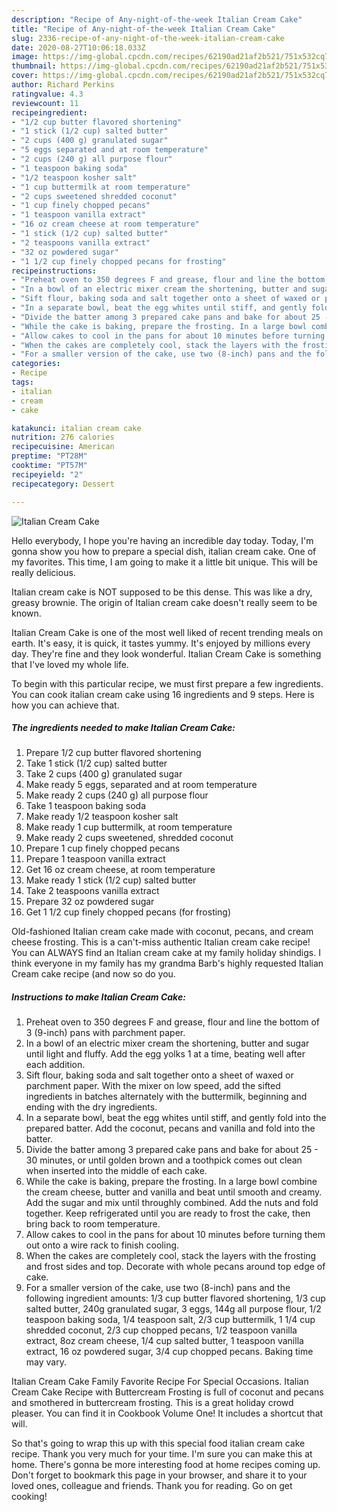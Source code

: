 ```yaml
---
description: "Recipe of Any-night-of-the-week Italian Cream Cake"
title: "Recipe of Any-night-of-the-week Italian Cream Cake"
slug: 2336-recipe-of-any-night-of-the-week-italian-cream-cake
date: 2020-08-27T10:06:18.033Z
image: https://img-global.cpcdn.com/recipes/62190ad21af2b521/751x532cq70/italian-cream-cake-recipe-main-photo.jpg
thumbnail: https://img-global.cpcdn.com/recipes/62190ad21af2b521/751x532cq70/italian-cream-cake-recipe-main-photo.jpg
cover: https://img-global.cpcdn.com/recipes/62190ad21af2b521/751x532cq70/italian-cream-cake-recipe-main-photo.jpg
author: Richard Perkins
ratingvalue: 4.3
reviewcount: 11
recipeingredient:
- "1/2 cup butter flavored shortening"
- "1 stick (1/2 cup) salted butter"
- "2 cups (400 g) granulated sugar"
- "5 eggs separated and at room temperature"
- "2 cups (240 g) all purpose flour"
- "1 teaspoon baking soda"
- "1/2 teaspoon kosher salt"
- "1 cup buttermilk at room temperature"
- "2 cups sweetened shredded coconut"
- "1 cup finely chopped pecans"
- "1 teaspoon vanilla extract"
- "16 oz cream cheese at room temperature"
- "1 stick (1/2 cup) salted butter"
- "2 teaspoons vanilla extract"
- "32 oz powdered sugar"
- "1 1/2 cup finely chopped pecans for frosting"
recipeinstructions:
- "Preheat oven to 350 degrees F and grease, flour and line the bottom of 3 (9-inch) pans with parchment paper."
- "In a bowl of an electric mixer cream the shortening, butter and sugar until light and fluffy. Add the egg yolks 1 at a time, beating well after each addition."
- "Sift flour, baking soda and salt together onto a sheet of waxed or parchment paper. With the mixer on low speed, add the sifted ingredients in batches alternately with the buttermilk, beginning and ending with the dry ingredients."
- "In a separate bowl, beat the egg whites until stiff, and gently fold into the prepared batter. Add the coconut, pecans and vanilla and fold into the batter."
- "Divide the batter among 3 prepared cake pans and bake for about 25 - 30 minutes, or until golden brown and a toothpick comes out clean when inserted into the middle of each cake."
- "While the cake is baking, prepare the frosting. In a large bowl combine the cream cheese, butter and vanilla and beat until smooth and creamy. Add the sugar and mix until throughly combined. Add the nuts and fold together. Keep refrigerated until you are ready to frost the cake, then bring back to room temperature."
- "Allow cakes to cool in the pans for about 10 minutes before turning them out onto a wire rack to finish cooling."
- "When the cakes are completely cool, stack the layers with the frosting and frost sides and top. Decorate with whole pecans around top edge of cake."
- "For a smaller version of the cake, use two (8-inch) pans and the following ingredient amounts: 1/3 cup butter flavored shortening, 1/3 cup salted butter, 240g granulated sugar, 3 eggs, 144g all purpose flour, 1/2 teaspoon baking soda, 1/4 teaspoon salt, 2/3 cup buttermilk, 1 1/4 cup shredded coconut, 2/3 cup chopped pecans, 1/2 teaspoon vanilla extract, 8oz cream cheese, 1/4 cup salted butter, 1 teaspoon vanilla extract, 16 oz powdered sugar, 3/4 cup chopped pecans. Baking time may vary."
categories:
- Recipe
tags:
- italian
- cream
- cake

katakunci: italian cream cake 
nutrition: 276 calories
recipecuisine: American
preptime: "PT28M"
cooktime: "PT57M"
recipeyield: "2"
recipecategory: Dessert

---
```



![Italian Cream Cake](https://img-global.cpcdn.com/recipes/62190ad21af2b521/751x532cq70/italian-cream-cake-recipe-main-photo.jpg)

Hello everybody, I hope you're having an incredible day today. Today, I'm gonna show you how to prepare a special dish, italian cream cake. One of my favorites. This time, I am going to make it a little bit unique. This will be really delicious.

Italian cream cake is NOT supposed to be this dense. This was like a dry, greasy brownie. The origin of Italian cream cake doesn&#39;t really seem to be known.

Italian Cream Cake is one of the most well liked of recent trending meals on earth. It's easy, it is quick, it tastes yummy. It's enjoyed by millions every day. They're fine and they look wonderful. Italian Cream Cake is something that I've loved my whole life.


To begin with this particular recipe, we must first prepare a few ingredients. You can cook italian cream cake using 16 ingredients and 9 steps. Here is how you can achieve that.

<!--inarticleads1-->

##### The ingredients needed to make Italian Cream Cake:

1. Prepare 1/2 cup butter flavored shortening
1. Take 1 stick (1/2 cup) salted butter
1. Take 2 cups (400 g) granulated sugar
1. Make ready 5 eggs, separated and at room temperature
1. Make ready 2 cups (240 g) all purpose flour
1. Take 1 teaspoon baking soda
1. Make ready 1/2 teaspoon kosher salt
1. Make ready 1 cup buttermilk, at room temperature
1. Make ready 2 cups sweetened, shredded coconut
1. Prepare 1 cup finely chopped pecans
1. Prepare 1 teaspoon vanilla extract
1. Get 16 oz cream cheese, at room temperature
1. Make ready 1 stick (1/2 cup) salted butter
1. Take 2 teaspoons vanilla extract
1. Prepare 32 oz powdered sugar
1. Get 1 1/2 cup finely chopped pecans (for frosting)


Old-fashioned Italian cream cake made with coconut, pecans, and cream cheese frosting. This is a can&#39;t-miss authentic Italian cream cake recipe! You can ALWAYS find an Italian cream cake at my family holiday shindigs. I think everyone in my family has my grandma Barb&#39;s highly requested Italian Cream cake recipe (and now so do you. 

<!--inarticleads2-->

##### Instructions to make Italian Cream Cake:

1. Preheat oven to 350 degrees F and grease, flour and line the bottom of 3 (9-inch) pans with parchment paper.
1. In a bowl of an electric mixer cream the shortening, butter and sugar until light and fluffy. Add the egg yolks 1 at a time, beating well after each addition.
1. Sift flour, baking soda and salt together onto a sheet of waxed or parchment paper. With the mixer on low speed, add the sifted ingredients in batches alternately with the buttermilk, beginning and ending with the dry ingredients.
1. In a separate bowl, beat the egg whites until stiff, and gently fold into the prepared batter. Add the coconut, pecans and vanilla and fold into the batter.
1. Divide the batter among 3 prepared cake pans and bake for about 25 - 30 minutes, or until golden brown and a toothpick comes out clean when inserted into the middle of each cake.
1. While the cake is baking, prepare the frosting. In a large bowl combine the cream cheese, butter and vanilla and beat until smooth and creamy. Add the sugar and mix until throughly combined. Add the nuts and fold together. Keep refrigerated until you are ready to frost the cake, then bring back to room temperature.
1. Allow cakes to cool in the pans for about 10 minutes before turning them out onto a wire rack to finish cooling.
1. When the cakes are completely cool, stack the layers with the frosting and frost sides and top. Decorate with whole pecans around top edge of cake.
1. For a smaller version of the cake, use two (8-inch) pans and the following ingredient amounts: 1/3 cup butter flavored shortening, 1/3 cup salted butter, 240g granulated sugar, 3 eggs, 144g all purpose flour, 1/2 teaspoon baking soda, 1/4 teaspoon salt, 2/3 cup buttermilk, 1 1/4 cup shredded coconut, 2/3 cup chopped pecans, 1/2 teaspoon vanilla extract, 8oz cream cheese, 1/4 cup salted butter, 1 teaspoon vanilla extract, 16 oz powdered sugar, 3/4 cup chopped pecans. Baking time may vary.


Italian Cream Cake Family Favorite Recipe For Special Occasions. Italian Cream Cake Recipe with Buttercream Frosting is full of coconut and pecans and smothered in buttercream frosting. This is a great holiday crowd pleaser. You can find it in Cookbook Volume One! It includes a shortcut that will. 

So that's going to wrap this up with this special food italian cream cake recipe. Thank you very much for your time. I'm sure you can make this at home. There's gonna be more interesting food at home recipes coming up. Don't forget to bookmark this page in your browser, and share it to your loved ones, colleague and friends. Thank you for reading. Go on get cooking!
